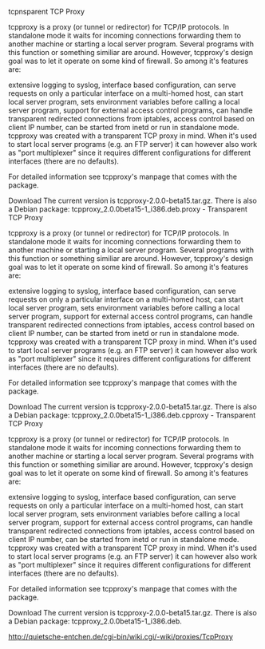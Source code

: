tcpnsparent TCP Proxy

tcpproxy is a proxy (or tunnel or redirector) for TCP/IP protocols. In standalone mode it waits for incoming connections forwarding them to another machine or starting a local server program. Several programs with this function or something similiar are around. However, tcpproxy's design goal was to let it operate on some kind of firewall. So among it's features are:

extensive logging to syslog,
interface based configuration,
can serve requests on only a particular interface on a multi-homed host,
can start local server program,
sets environment variables before calling a local server program,
support for external access control programs,
can handle transparent redirected connections from iptables,
access control based on client IP number,
can be started from inetd or run in standalone mode.
tcpproxy was created with a transparent TCP proxy in mind. When it's used to start local server programs (e.g. an FTP server) it can however also work as "port multiplexer" since it requires different configurations for different interfaces (there are no defaults).

For detailed information see tcpproxy's manpage that comes with the package.

Download
The current version is tcpproxy-2.0.0-beta15.tar.gz. There is also a Debian package: tcpproxy_2.0.0beta15-1_i386.deb.proxy - Transparent TCP Proxy

tcpproxy is a proxy (or tunnel or redirector) for TCP/IP protocols. In standalone mode it waits for incoming connections forwarding them to another machine or starting a local server program. Several programs with this function or something similiar are around. However, tcpproxy's design goal was to let it operate on some kind of firewall. So among it's features are:

extensive logging to syslog,
interface based configuration,
can serve requests on only a particular interface on a multi-homed host,
can start local server program,
sets environment variables before calling a local server program,
support for external access control programs,
can handle transparent redirected connections from iptables,
access control based on client IP number,
can be started from inetd or run in standalone mode.
tcpproxy was created with a transparent TCP proxy in mind. When it's used to start local server programs (e.g. an FTP server) it can however also work as "port multiplexer" since it requires different configurations for different interfaces (there are no defaults).

For detailed information see tcpproxy's manpage that comes with the package.

Download
The current version is tcpproxy-2.0.0-beta15.tar.gz. There is also a Debian package: tcpproxy_2.0.0beta15-1_i386.deb.cpproxy - Transparent TCP Proxy

tcpproxy is a proxy (or tunnel or redirector) for TCP/IP protocols. In standalone mode it waits for incoming connections forwarding them to another machine or starting a local server program. Several programs with this function or something similiar are around. However, tcpproxy's design goal was to let it operate on some kind of firewall. So among it's features are:

extensive logging to syslog,
interface based configuration,
can serve requests on only a particular interface on a multi-homed host,
can start local server program,
sets environment variables before calling a local server program,
support for external access control programs,
can handle transparent redirected connections from iptables,
access control based on client IP number,
can be started from inetd or run in standalone mode.
tcpproxy was created with a transparent TCP proxy in mind. When it's used to start local server programs (e.g. an FTP server) it can however also work as "port multiplexer" since it requires different configurations for different interfaces (there are no defaults).

For detailed information see tcpproxy's manpage that comes with the package.

Download
The current version is tcpproxy-2.0.0-beta15.tar.gz. There is also a Debian package: tcpproxy_2.0.0beta15-1_i386.deb.

http://quietsche-entchen.de/cgi-bin/wiki.cgi/-wiki/proxies/TcpProxy
